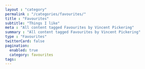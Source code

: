 ```yaml
---
layout : "category"
permalink : "/categories/favourites/"
title : "Favourites"
subtitle: "Things I like"
meta : "All content tagged Favourites by Vincent Pickering"
summary : "All content tagged Favourites by Vincent Pickering"
type : "Favourites"
twitterCard: false
pagination:
  enabled: true
  category: favourites
tags:
---
```

